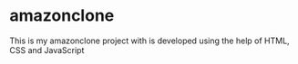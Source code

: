# amazonclone
This is my amazonclone  project  with is developed using the help of HTML, CSS  and JavaScript
